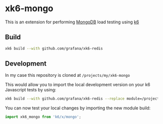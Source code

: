 # xk6-mongo

This is an extension for performing <a href="https://www.mongodb.com/">MongoDB</a> load testing using <a href="https://k6.io/">k6</a>

## Build

```bash
xk6 build --with github.com/grafana/xk6-redis
```

## Development

In my case this repository is cloned at `/projects/my/xk6-mongo`

This would allow you to import the local development version on your k6 Javascript tests by using:

```bash
xk6 build --with github.com/grafana/xk6-redis --replace module=/projects/my/xk6-mongo
```

You can now test your local changes by importing the new module build:
```js
import xk6_mongo from 'k6/x/mongo';
```